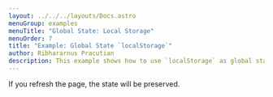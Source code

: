 ```yaml
---
layout: ../../../layouts/Docs.astro
menuGroup: examples
menuTitle: "Global State: Local Storage"
menuOrder: 7
title: "Example: Global State `localStorage`"
author: Ribhararnus Pracutian
description: This example shows how to use `localStorage` as global state.
---
```


If you refresh the page, the state will be preserved.

<sb-viewer id="web-platform-ureqk2" height="100vh"></sb-viewer>
